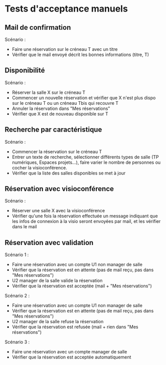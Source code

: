 # Tests d'acceptance manuels

## Mail de confirmation

Scénario :
- Faire une réservation sur le créneau T avec un titre
- Vérifier que le mail envoyé décrit les bonnes informations (titre, T)

## Disponibilité

Scénario :
- Réserver la salle X sur le créneau T
- Commencer un nouvelle réservation et vérifier que X n'est plus dispo sur le créneau T ou un créneau Tbis qui recouvre T
- Annuler la réservation dans "Mes réservations"
- Vérifier que X est de nouveau disponible sur T

## Recherche par caractéristique

Scénario :
- Commencer la réservation sur le créneau T
- Entrer un texte de recherche, sélectionner différents types de salle (TP numériques, Espaces projets...), faire varier le nombre de personnes ou cocher la visioconférence.
- Vérifier que la liste des salles disponibles se met à jour

## Réservation avec visioconférence

Scénario :
- Réserver une salle X avec la visioconférence
- Vérifier qu'une fois la réservation effectuée un message indiquant que les infos de connexion à la visio seront envoyées par mail, et les vérifier dans le mail

## Réservation avec validation

Scénario 1 :
- Faire une réservation avec un compte U1 non manager de salle
- Vérifier que la réservation est en attente (pas de mail reçu, pas dans "Mes réservations")
- U2 manager de la salle valide la réservation
- Vérifier que la réservation est acceptée (mail + "Mes réservations")

Scénario 2 :
- Faire une réservation avec un compte U1 non manager de salle
- Vérifier que la réservation est en attente (pas de mail reçu, pas dans "Mes réservations")
- U2 manager de la salle refuse la réservation
- Vérifier que la réservation est refusée (mail + rien dans "Mes réservations")

Scénario 3 :
- Faire une réservation avec un compte manager de salle
- Vérifier que la réservation est acceptée automatiquement
